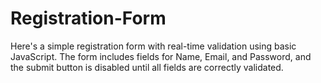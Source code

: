 # Registration-Form
Here's a simple registration form with real-time validation using basic JavaScript. The form includes fields for Name, Email, and Password, and the submit button is disabled until all fields are correctly validated.
